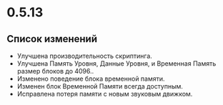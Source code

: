 # 0.5.13

## Список изменений

- Улучшена производительность скриптинга.
- Улучшена Память Уровня, Данные Уровня, и Временная Память размер блоков до 4096..
- Изменено поведение блока временной памяти.
- Изменен блок Временной Памяти всегда доступным.
- Исправлена потеря памяти с новым звуковым движком.

